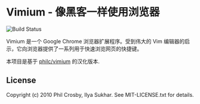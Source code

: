 Vimium - 像黑客一样使用浏览器
==========================

![Build Status](https://travis-ci.org/philc/vimium.png)

Vimium 是一个 Google Chrome 浏览器扩展程序。受到伟大的 Vim 编辑器的启示，它向浏览器提供了一系列用于快速浏览网页的快捷键。

本项目是基于 [philc/vimium](https://github.com/philc/vimium) 的汉化版本.

License
-------
Copyright (c) 2010 Phil Crosby, Ilya Sukhar. See MIT-LICENSE.txt for details.
